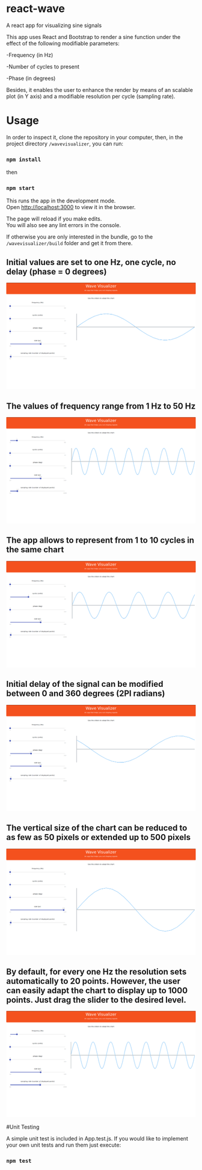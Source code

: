 # react-wave
A react app for visualizing sine signals

This app uses React and Bootstrap to render a sine function under the effect of the following modifiable parameters:

-Frequency (in Hz)

-Number of cycles to present

-Phase (in degrees)

Besides, it enables the user to enhance the render by means of an scalable plot (in Y axis) and a modifiable resolution per cycle (sampling rate).

# Usage

In order to inspect it, clone the repository in your computer, then, in the project directory `/wavevisualizer`, you can run:

### `npm install`

then

### `npm start`

This runs the app in the development mode.<br>
Open [http://localhost:3000](http://localhost:3000) to view it in the browser.

The page will reload if you make edits.<br>
You will also see any lint errors in the console.

If otherwise you are only interested in the bundle, go to the `/wavevisualizer/build` folder and get it from there.

## Initial values are set to one Hz, one cycle, no delay (phase = 0 degrees)

![alt text](https://raw.githubusercontent.com/ndujar/react-wave/master/img/Start.png)

## The values of frequency range from 1 Hz to 50 Hz

![alt text](https://raw.githubusercontent.com/ndujar/react-wave/master/img/Frequency.png)

## The app allows to represent from 1 to 10 cycles in the same chart

![alt text](https://raw.githubusercontent.com/ndujar/react-wave/master/img/Cycles.png)

## Initial delay of the signal can be modified between 0 and 360 degrees (2PI radians)

![alt text](https://raw.githubusercontent.com/ndujar/react-wave/master/img/Phase.png)

## The vertical size of the chart can be reduced to as few as 50 pixels or extended up to 500 pixels

![alt text](https://raw.githubusercontent.com/ndujar/react-wave/master/img/Size.png)

## By default, for every one Hz the resolution sets automatically to 20 points. However, the user can easily adapt the chart to display up to 1000 points. Just drag the slider to the desired level.

![alt text](https://raw.githubusercontent.com/ndujar/react-wave/master/img/Sampling.png)

#Unit Testing

A simple unit test is included in App.test.js. If you would like to implement your own unit tests and run them just execute:

### `npm test`
